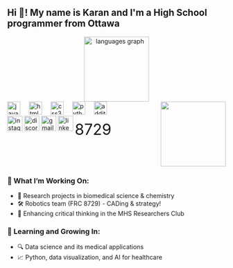 <h2 align="left">Hi 👋! My name is Karan and I'm a High School programmer from Ottawa</h2>

<div align="center">
  <img src="https://github-readme-stats.vercel.app/api/top-langs?username=karan-kirpalani&locale=en&hide_title=false&layout=compact&card_width=320&langs_count=5&theme=dracula&hide_border=false" height="150" alt="languages graph" />
</div>

<img align="right" height="150" src="https://camo.githubusercontent.com/514f682a0b43a9422eee5d9e1d81ef2b7c866247575a96f1080913870d87f0e9/68747470733a2f2f63646e612e61727473746174696f6e2e636f6d2f702f6173736574732f696d616765732f696d616765732f3032382f3130322f3035382f6f726967696e616c2f706978656c2d6a6566662d6d61747269782d732e6769663f31353933343837323633" />

<div align="left">
  <img src="https://cdn.jsdelivr.net/gh/devicons/devicon/icons/javascript/javascript-original.svg" height="30" alt="javascript logo" />
  <img width="12" />
  <img src="https://cdn.jsdelivr.net/gh/devicons/devicon/icons/html5/html5-original.svg" height="30" alt="html5 logo" />
  <img width="12" />
  <img src="https://cdn.jsdelivr.net/gh/devicons/devicon/icons/css3/css3-original.svg" height="30" alt="css3 logo" />
  <img width="12" />
  <img src="https://cdn.jsdelivr.net/gh/devicons/devicon/icons/python/python-original.svg" height="30" alt="python logo" />
  <img width="12" />
  <img src="https://i.ytimg.com/vi/CFhgUwev8po/maxresdefault.jpg?sqp=-oaymwEmCIAKENAF8quKqQMa8AEB-AH-CYAC0AWKAgwIABABGGUgZShlMA8=&rs=AOn4CLBW9s1yc9XsV-HoA-gtm00HoGkoNg" height="30" alt="additional logo" />
  <img width="12" />
</div>

<div align="left">
  <img src="https://img.shields.io/static/v1?message=Instagram&logo=instagram&label=&color=E4405F&logoColor=white&labelColor=&style=for-the-badge" height="35" alt="instagram logo" />
  <img src="https://img.shields.io/static/v1?message=Discord&logo=discord&label=&color=7289DA&logoColor=white&labelColor=&style=for-the-badge" height="35" alt="discord logo" />
  <img src="https://img.shields.io/static/v1?message=Gmail&logo=gmail&label=&color=D14836&logoColor=white&labelColor=&style=for-the-badge" height="35" alt="gmail logo" />
  <img src="https://img.shields.io/static/v1?message=LinkedIn&logo=linkedin&label=&color=0077B5&logoColor=white&labelColor=&style=for-the-badge" height="35" alt="linkedin logo" />
  <span style="font-size: 35px; vertical-align: middle;">8729</span>
</div>

<br clear="both">

<h3 align="left">🚀 What I’m Working On:</h3>
<ul>
  <li>🧪 Research projects in biomedical science & chemistry</li>
  <li>🛠 Robotics team (FRC 8729) - CADing & strategy!</li>
  <li>🧠 Enhancing critical thinking in the MHS Researchers Club</li>
</ul>

<h3 align="left">🌱 Learning and Growing In:</h3>
<ul>
  <li>🔍 Data science and its medical applications</li>
  <li>📈 Python, data visualization, and AI for healthcare</li>
</ul>


<!---
Karan-Kirpalani/Karan-Kirpalani is a ✨ special ✨ repository because its `README.md` (this file) appears on your GitHub profile.
You can click the Preview link to take a look at your changes.
--->
